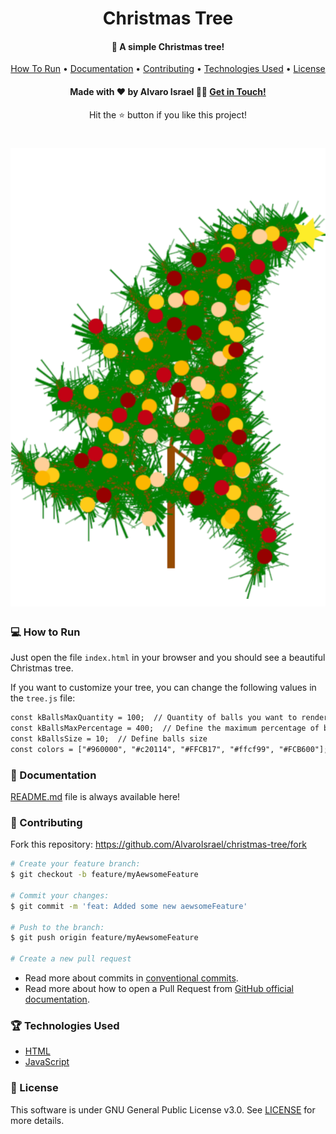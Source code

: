 <h1 align='center'>Christmas Tree</h1>
<h4 align='center'>🎄 A simple Christmas tree!</h4>

<div align='center'>
  <a href='#-how-to-run'>How To Run</a> •
  <a href='#-documentation'>Documentation</a> •
  <a href='#-contributing'>Contributing</a> •
  <a href='#-technologies-used'>Technologies Used</a> •
  <a href='#-license'>License</a>
</div>

<h4 align='center'>Made with ❤️ by Alvaro Israel 👏🏻 <a href='https://www.linkedin.com/in/alvaroisraeldesenvolvedor/'>
Get in Touch!</a></h4>
<p align="center">Hit the ⭐ button if you like this project!</p>

<h1 align="center">
    <img  alt="Christmas Tree" src="https://github.com/AlvaroIsrael/christmas-tree/blob/main/src/images/christmas-tree.png"/>
</h1>

### 💻 How to Run

Just open the file `index.html` in your browser and you should see a beautiful Christmas tree.

If you want to customize your tree, you can change the following values in the `tree.js` file:

```html
const kBallsMaxQuantity = 100;  // Quantity of balls you want to render
const kBallsMaxPercentage = 400;  // Define the maximum percentage of balls that will be rendered
const kBallsSize = 10;  // Define balls size
const colors = ["#960000", "#c20114", "#FFCB17", "#ffcf99", "#FCB600"];  // Define the balls colors
```

### 📖 Documentation

[README.md](README.md) file is always available here!

### 🤝 Contributing

Fork this repository: https://github.com/AlvaroIsrael/christmas-tree/fork

```bash
# Create your feature branch:
$ git checkout -b feature/myAewsomeFeature

# Commit your changes:
$ git commit -m 'feat: Added some new aewsomeFeature'

# Push to the branch:
$ git push origin feature/myAewsomeFeature

# Create a new pull request
```

- Read more about commits in [conventional commits](https://www.conventionalcommits.org/en/v1.0.0/).
- Read more about how to open a Pull Request from
  [GitHub official documentation](
  https://docs.github.com/en/github/collaborating-with-pull-requests/proposing-changes-to-your-work-with-pull-requests/creating-a-pull-request
  ).

### 🏆 Technologies Used

- [HTML](https://www.w3schools.com/html/)
- [JavaScript](https://developer.mozilla.org/en-US/docs/Web/JavaScript)

### 📝 License

This software is under GNU General Public License v3.0. See [LICENSE](LICENSE.md) for more details.
